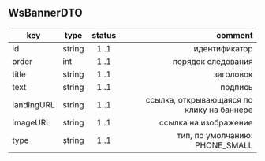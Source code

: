 ## WsBannerDTO

key | type | status | comment
--- | ---- | :----: | ---:
id | string | 1..1 | идентификатор
order | int | 1..1 | порядок следования
title | string | 1..1 | заголовок
text | string | 1..1 | подпись
landingURL | string | 1..1 | ссылка, открывающаяся по клику на баннере
imageURL | string | 1..1 | ссылка на изображение
type | string | 1..1 | тип, по умолчанию: PHONE_SMALL
